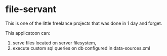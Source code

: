 # file-servant

This is one of the little freelance projects that was done in 1 day and forget.

This applicatoon can:
1. serve files located on server filesystem,
2. execute custom sql queries on db configured in data-sources.xml
